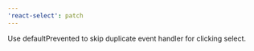 ```yaml
---
'react-select': patch
---
```


Use defaultPrevented to skip duplicate event handler for clicking select.
